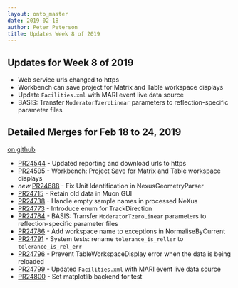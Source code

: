 ```yaml
---
layout: onto_master
date: 2019-02-18
author: Peter Peterson
title: Updates Week 8 of 2019
---
```

Updates for Week 8 of 2019
--------------------------
* Web service urls changed to https
* Workbench can save project for Matrix and Table workspace displays
* Update `Facilities.xml` with MARI event live data source
* BASIS: Transfer `ModeratorTzeroLinear` parameters to reflection-specific parameter files

Detailed Merges for Feb 18 to 24, 2019
--------------------------------------
[on github](https://github.com/mantidproject/mantid/pulls?q=is%3Apr+merged%3A2019-02-19..2019-02-24)

* [PR24544](https://github.com/mantidproject/mantid/pull/24544) - Updated reporting and download urls to https
* [PR24595](https://github.com/mantidproject/mantid/pull/24595) - Workbench: Project Save for Matrix and Table workspace displays
* *new* [PR24688](https://github.com/mantidproject/mantid/pull/24688) - Fix Unit Identification in NexusGeometryParser
* [PR24715](https://github.com/mantidproject/mantid/pull/24715) - Retain old data in Muon GUI
* [PR24738](https://github.com/mantidproject/mantid/pull/24738) - Handle empty sample names in processed NeXus
* [PR24773](https://github.com/mantidproject/mantid/pull/24773) - Introduce enum for TrackDirection
* [PR24784](https://github.com/mantidproject/mantid/pull/24784) - BASIS: Transfer `ModeratorTzeroLinear` parameters to reflection-specific parameter files
* [PR24786](https://github.com/mantidproject/mantid/pull/24786) - Add workspace name to exceptions in NormaliseByCurrent
* [PR24791](https://github.com/mantidproject/mantid/pull/24791) - System tests: rename `tolerance_is_reller` to `tolerance_is_rel_err`
* [PR24796](https://github.com/mantidproject/mantid/pull/24796) - Prevent TableWorkspaceDisplay error when the data is being reloaded
* [PR24799](https://github.com/mantidproject/mantid/pull/24799) - Updated `Facilities.xml` with MARI event live data source
* [PR24800](https://github.com/mantidproject/mantid/pull/24800) - Set matplotlib backend for test
